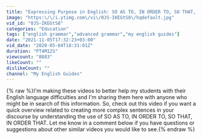 ```yaml
---
title: "Expressing Purpose in English: SO AS TO, IN ORDER TO, SO THAT, IN ORDER THAT (ENGLISH LESSON)"
image: "https:\/\/i.ytimg.com\/vi\/0JS-IKEGtS8\/hqdefault.jpg"
vid_id: "0JS-IKEGtS8"
categories: "Education"
tags: ["english grammar","advanced grammar","my english guides"]
date: "2021-11-05T17:32:23+03:00"
vid_date: "2020-05-04T18:31:01Z"
duration: "PT4M12S"
viewcount: "8883"
likeCount: ""
dislikeCount: ""
channel: "My English Guides"
---
```

{% raw %}I'm making these videos to better help my students with their English language difficulties and I'm sharing them here with anyone who might be in search of this information. So, check out this video if you want a quick overview related to creating more complex sentences in your discourse by understanding the use of SO AS TO, IN ORDER TO, SO THAT, IN ORDER THAT. Let me know in a comment below if you have questions or suggestions about other similar videos you would like to see.{% endraw %}
